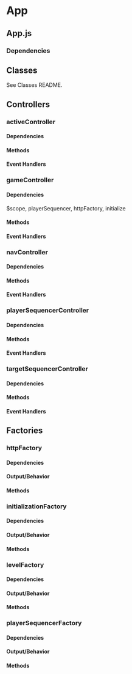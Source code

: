 App
===

App.js
------

### Dependencies

Classes
-------

See Classes README.

Controllers
-----------

### activeController

#### Dependencies

#### Methods

#### Event Handlers

### gameController

#### Dependencies

$scope, playerSequencer, httpFactory, initialize

#### Methods

#### Event Handlers

### navController

#### Dependencies

#### Methods

#### Event Handlers

### playerSequencerController

#### Dependencies

#### Methods

#### Event Handlers

### targetSequencerController

#### Dependencies

#### Methods

#### Event Handlers

Factories
---------

### httpFactory

#### Dependencies

#### Output/Behavior

#### Methods

### initializationFactory

#### Dependencies

#### Output/Behavior

#### Methods

### levelFactory

#### Dependencies

#### Output/Behavior

#### Methods

### playerSequencerFactory

#### Dependencies

#### Output/Behavior

#### Methods
